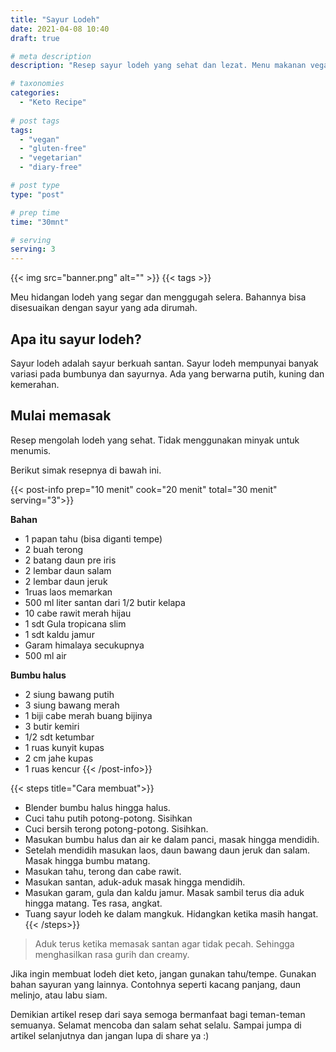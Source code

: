 ```yaml
---
title: "Sayur Lodeh"
date: 2021-04-08 10:40
draft: true

# meta description
description: "Resep sayur lodeh yang sehat dan lezat. Menu makanan vegan yang menggugah selera"

# taxonomies
categories:
  - "Keto Recipe"
  
# post tags
tags:
  - "vegan"
  - "gluten-free"
  - "vegetarian"
  - "diary-free"

# post type
type: "post"

# prep time
time: "30mnt"

# serving
serving: 3
---
```


{{< img src="banner.png" alt="" >}}
{{< tags >}}

Meu hidangan lodeh yang segar dan menggugah selera. Bahannya bisa disesuaikan dengan sayur yang ada dirumah.

## Apa itu sayur lodeh?

Sayur lodeh adalah sayur berkuah santan. Sayur lodeh mempunyai banyak variasi pada bumbunya dan sayurnya. Ada yang berwarna putih, kuning dan kemerahan.

## Mulai memasak

Resep mengolah lodeh yang sehat. Tidak menggunakan minyak untuk menumis.

Berikut simak resepnya di bawah ini.

{{< post-info prep="10 menit" cook="20 menit" total="30 menit" serving="3">}}

__Bahan__

-   1 papan tahu (bisa diganti tempe)
-   2 buah terong
-   2 batang daun pre iris
-   2 lembar daun salam
-   2 lembar daun jeruk
-   1ruas laos memarkan
-   500 ml liter santan dari 1/2 butir kelapa
-   10 cabe rawit merah hijau
-   1 sdt Gula tropicana slim
-   1 sdt kaldu jamur
-   Garam himalaya secukupnya
-   500 ml air

__Bumbu halus__

-   2 siung bawang putih
-   3 siung bawang merah
-   1 biji cabe merah buang bijinya
-   3 butir kemiri
-   1/2 sdt ketumbar
-   1 ruas kunyit kupas
-   2 cm jahe kupas
-   1 ruas kencur
{{< /post-info>}}

{{< steps title="Cara membuat">}}
-   Blender bumbu halus hingga halus.
-   Cuci tahu putih potong-potong. Sisihkan
-   Cuci bersih terong potong-potong. Sisihkan.
-   Masukan bumbu halus dan air ke dalam panci, masak hingga mendidih.
-   Setelah mendidih masukan laos, daun bawang daun jeruk dan salam. Masak hingga bumbu matang.
-   Masukan tahu, terong dan cabe rawit.
-   Masukan santan, aduk-aduk masak hingga mendidih.
-   Masukan garam, gula dan kaldu jamur. Masak sambil terus dia aduk hingga matang. Tes rasa, angkat.
-   Tuang sayur lodeh ke dalam mangkuk. Hidangkan ketika masih hangat.
{{< /steps>}}

> Aduk terus ketika memasak santan agar tidak pecah. Sehingga menghasilkan rasa gurih dan creamy.

Jika ingin membuat lodeh diet keto, jangan gunakan tahu/tempe. Gunakan bahan sayuran yang lainnya. Contohnya seperti kacang panjang, daun melinjo, atau labu siam.

Demikian artikel resep dari saya semoga bermanfaat bagi teman-teman semuanya. Selamat mencoba dan salam sehat selalu. Sampai jumpa di artikel selanjutnya dan jangan lupa di share ya :)